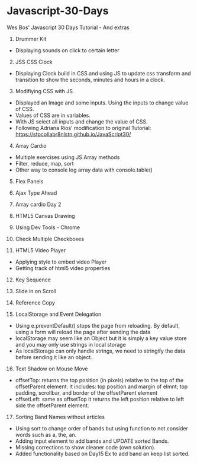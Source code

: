 # Javascript-30-Days
Wes Bos' Javascript 30 Days Tutorial - And extras

1. Drummer Kit
- Displaying sounds on click to certain letter

2. JSS CSS Clock
- Displaying Clock build in CSS and using JS to update css transform and transition to show the seconds, minutes and hours in a clock.

3. Modifiying CSS with JS
- Displayed an Image and some inputs. Using the inputs to change value of CSS.
- Values of CSS are in variables.
- With JS select all inputs and change the value of CSS.
- Following Adriana Rios' modification to original Tutorial: https://stpcollabr8nlstn.github.io/JavaScript30/

4. Array Cardio
- Multiple exercises using JS Array methods
- Filter, reduce, map, sort
- Other way to console log array data with console.table()

5. Flex Panels


6. Ajax Type Ahead

7. Array cardio Day 2

8. HTML5 Canvas Drawing

9. Using Dev Tools - Chrome

10. Check Multiple Checkboxes

11. HTML5 Video Player
- Applying style to embed video Player
- Getting track of html5 video properties

12. Key Sequence

13. Slide in on Scroll

14. Reference Copy

15. LocalStorage and Event Delegation
- Using e.preventDefault() stops the page from reloading. By default, using a form will reload the page after sending the data
- localStorage may seem like an Object but it is simply a key value store and you may only use strings in local storage
- As localStorage can only handle strings, we need to stringify the data before sending it like an object.

16. Text Shadow on Mouse Move
- offsetTop: returns the top position (in pixels) relative to the top of the offsetParent element. It includes: top position and margin of elmnt; top padding, scrollbar, and border of the offsetParent element
- offsetLeft: same as offsetTop it returns the left position relative to left side the offsetParent element.

17. Sorting Band Names without articles
- Using sort to change order of bands but using function to not consider words such as a, the, an.
- Adding input element to add bands and UPDATE sorted Bands.
- Missing corrections to show cleaner code (own solution).
- Added functionality based on Day15 Ex to add band an keep list sorted.
